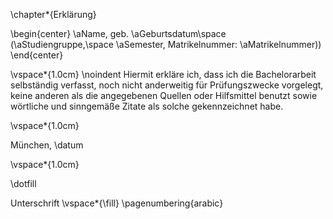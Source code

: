 <!--
  Erklärung gemäß § 16 Abs. 10 APO vgl. http://www.cs.hm.edu/meinstudium/abschlussarbeiten_7/index.de.html und http://w3-mediapool.hm.edu/mediapool/media/dachmarke/dm_transfer/download_13/spo_6/apo.pdf

  Um auf Nummer sicher zu gehen, sollte das Dokument https://w3-mediapool.hm.edu/mediapool/media/fk07/fk07_lokal/studienangebot_3/studiengaenge_neu/docs/ifb/Anmeldung_Bachelorarbeit_IF_112017.pdf zusätzlich zu der Erklärung auf dieser Seite ausgefüllt, ausgedruckt und abgegeben werden.
-->
\chapter*{Erklärung}

\begin{center}
  \aName, geb. \aGeburtsdatum\space (\aStudiengruppe,\space \aSemester, Matrikelnummer: \aMatrikelnummer))
\end{center}

\vspace*{1.0cm}
\noindent
Hiermit erkläre ich, dass ich die Bachelorarbeit selbständig verfasst, noch nicht anderweitig
für Prüfungszwecke vorgelegt, keine anderen als die angegebenen Quellen oder Hilfsmittel
benutzt sowie wörtliche und sinngemäße Zitate als solche gekennzeichnet habe.

\vspace*{1.0cm}

München, \datum

\vspace*{1.0cm}

\dotfill

Unterschrift
\vspace*{\fill}
\pagenumbering{arabic}
